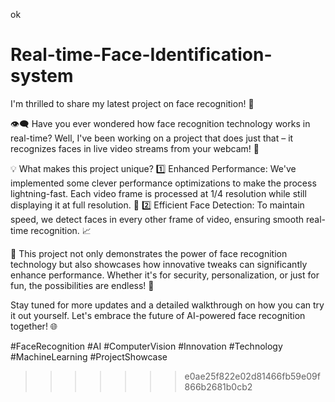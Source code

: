 ok
# Real-time-Face-Identification-system

I'm thrilled to share my latest project on face recognition! 🚀

👁️‍🗨️ Have you ever wondered how face recognition technology works in real-time? Well, I've been working on a project that does just that – it recognizes faces in live video streams from your webcam! 🎥

💡 What makes this project unique?
1️⃣ Enhanced Performance: We've implemented some clever performance optimizations to make the process lightning-fast. Each video frame is processed at 1/4 resolution while still displaying it at full resolution. 🚀
2️⃣ Efficient Face Detection: To maintain speed, we detect faces in every other frame of video, ensuring smooth real-time recognition. 📈

📌 This project not only demonstrates the power of face recognition technology but also showcases how innovative tweaks can significantly enhance performance. Whether it's for security, personalization, or just for fun, the possibilities are endless! 🌟

Stay tuned for more updates and a detailed walkthrough on how you can try it out yourself. Let's embrace the future of AI-powered face recognition together! 🌐

#FaceRecognition #AI #ComputerVision #Innovation #Technology #MachineLearning #ProjectShowcase
>>>>>>> e0ae25f822e02d81466fb59e09f866b2681b0cb2

